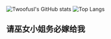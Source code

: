 <!--
- 隐藏一些统计信息（加在用户名后）：&hide=stars,commits,prs,issues,contribs
- 私人项目提交数：&count_private=true
- 显示图标：&show_icons=true
- 自定义主题：&theme=vision-friendly-dark
-->

![Twoofusl's GitHub stats](https://github-readme-stats.vercel.app/api?username=twoofusl&count_private=true&show_icons=true&theme=great-gatsby)
![Top Langs](https://github-readme-stats.vercel.app/api/top-langs?username=twoofusl&layout=compact)

<!--
 - 热门语言
[![Top Langs](https://github-readme-stats.vercel.app/api/top-langs/?username=Twoofusl&layout=compact)](https://github.com/anuraghazra/github-readme-stats)
-->
## 请巫女小姐务必嫁给我
